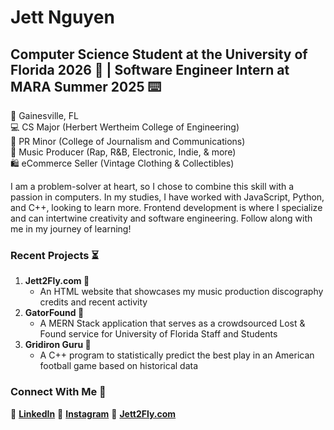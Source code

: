 # Jett Nguyen
## Computer Science Student at the University of Florida 2026 🐊 | Software Engineer Intern at MARA Summer 2025 ⌨️

📍 Gainesville, FL<br>
💻 CS Major (Herbert Wertheim College of Engineering)<br>
📢 PR Minor (College of Journalism and Communications)<br>
🎹 Music Producer (Rap, R&B, Electronic, Indie, & more)<br>
🛍️ eCommerce Seller (Vintage Clothing & Collectibles)<br>

I am a problem-solver at heart, so I chose to combine this skill with a passion in computers. In my studies, I have worked with JavaScript, Python, and C++, looking to learn more. Frontend development is where I specialize and can intertwine creativity and software engineering. Follow along with me in my journey of learning!

### Recent Projects ⏳
1. **Jett2Fly.com 🔗** 
   - An HTML website that showcases my music production discography credits and recent activity
2. **GatorFound 🔎**
   - A MERN Stack application that serves as a crowdsourced Lost & Found service for University of Florida Staff and Students
3. **Gridiron Guru 🏈**
   - A C++ program to statistically predict the best play in an American football game based on historical data

### Connect With Me 📲
💼 **[LinkedIn](https://www.linkedin.com/in/jett-nguyen/)**
📱 **[Instagram](https://www.instagram.com/7jettster7/)**
🔗 **[Jett2Fly.com](jett2fly.com)**

